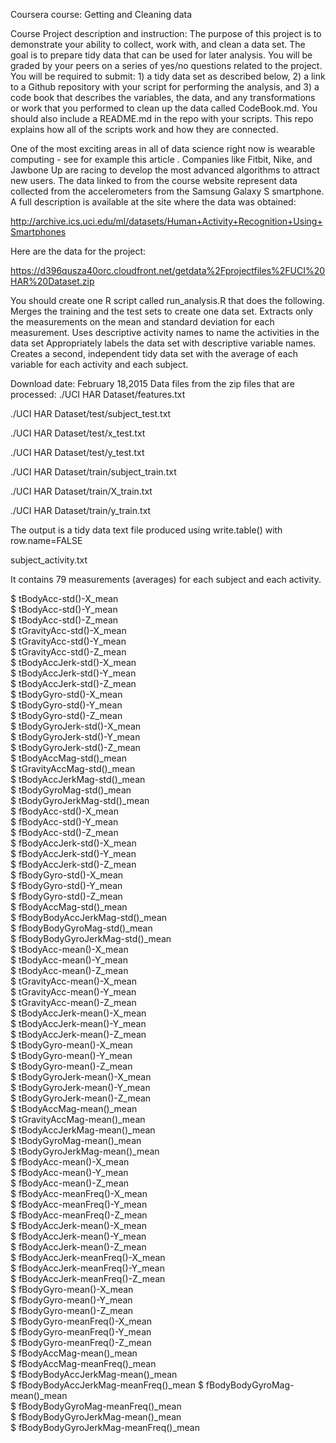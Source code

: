 Coursera course: Getting and Cleaning data 

Course Project description and instruction:
The purpose of this project is to demonstrate your ability to collect, work with, and clean a data set. The goal is to prepare tidy data that can be used for later analysis. You will be graded by your peers on a series of yes/no questions related to the project. You will be required to submit: 1) a tidy data set as described below, 2) a link to a Github repository with your script for performing the analysis, and 3) a code book that describes the variables, the data, and any transformations or work that you performed to clean up the data called CodeBook.md. You should also include a README.md in the repo with your scripts. This repo explains how all of the scripts work and how they are connected.

One of the most exciting areas in all of data science right now is wearable computing - see for example this article . Companies like Fitbit, Nike, and Jawbone Up are racing to develop the most advanced algorithms to attract new users. The data linked to from the course website represent data collected from the accelerometers from the Samsung Galaxy S smartphone. A full description is available at the site where the data was obtained:

http://archive.ics.uci.edu/ml/datasets/Human+Activity+Recognition+Using+Smartphones

Here are the data for the project:

https://d396qusza40orc.cloudfront.net/getdata%2Fprojectfiles%2FUCI%20HAR%20Dataset.zip

You should create one R script called run_analysis.R that does the following. 
    Merges the training and the test sets to create one data set.
    Extracts only the measurements on the mean and standard deviation for each measurement. 
    Uses descriptive activity names to name the activities in the data set
    Appropriately labels the data set with descriptive variable names. 
    Creates a second, independent tidy data set with the average of each variable for each activity and each subject. 
    
Download date: February 18,2015
Data files from the zip files that are processed:
./UCI HAR Dataset/features.txt

./UCI HAR Dataset/test/subject_test.txt

./UCI HAR Dataset/test/x_test.txt

./UCI HAR Dataset/test/y_test.txt

./UCI HAR Dataset/train/subject_train.txt

./UCI HAR Dataset/train/X_train.txt

./UCI HAR Dataset/train/y_train.txt

The output is a tidy data text file produced using write.table() with row.name=FALSE

subject_activity.txt 

It contains 79 measurements (averages) for each subject and each activity. 

 $ tBodyAcc-std()-X_mean             
 $ tBodyAcc-std()-Y_mean        
 $ tBodyAcc-std()-Z_mean           
 $ tGravityAcc-std()-X_mean       
 $ tGravityAcc-std()-Y_mean           
 $ tGravityAcc-std()-Z_mean        
 $ tBodyAccJerk-std()-X_mean          
 $ tBodyAccJerk-std()-Y_mean          
 $ tBodyAccJerk-std()-Z_mean          
 $ tBodyGyro-std()-X_mean             
 $ tBodyGyro-std()-Y_mean             
 $ tBodyGyro-std()-Z_mean           
 $ tBodyGyroJerk-std()-X_mean          
 $ tBodyGyroJerk-std()-Y_mean         
 $ tBodyGyroJerk-std()-Z_mean        
 $ tBodyAccMag-std()_mean             
 $ tGravityAccMag-std()_mean         
 $ tBodyAccJerkMag-std()_mean          
 $ tBodyGyroMag-std()_mean            
 $ tBodyGyroJerkMag-std()_mean        
 $ fBodyAcc-std()-X_mean              
 $ fBodyAcc-std()-Y_mean               
 $ fBodyAcc-std()-Z_mean               
 $ fBodyAccJerk-std()-X_mean        
 $ fBodyAccJerk-std()-Y_mean          
 $ fBodyAccJerk-std()-Z_mean     
 $ fBodyGyro-std()-X_mean             
 $ fBodyGyro-std()-Y_mean        
 $ fBodyGyro-std()-Z_mean          
 $ fBodyAccMag-std()_mean              
 $ fBodyBodyAccJerkMag-std()_mean     
 $ fBodyBodyGyroMag-std()_mean        
 $ fBodyBodyGyroJerkMag-std()_mean    
 $ tBodyAcc-mean()-X_mean          
 $ tBodyAcc-mean()-Y_mean            
 $ tBodyAcc-mean()-Z_mean        
 $ tGravityAcc-mean()-X_mean         
 $ tGravityAcc-mean()-Y_mean         
 $ tGravityAcc-mean()-Z_mean          
 $ tBodyAccJerk-mean()-X_mean          
 $ tBodyAccJerk-mean()-Y_mean         
 $ tBodyAccJerk-mean()-Z_mean          
 $ tBodyGyro-mean()-X_mean            
 $ tBodyGyro-mean()-Y_mean            
 $ tBodyGyro-mean()-Z_mean            
 $ tBodyGyroJerk-mean()-X_mean         
 $ tBodyGyroJerk-mean()-Y_mean        
 $ tBodyGyroJerk-mean()-Z_mean         
 $ tBodyAccMag-mean()_mean            
 $ tGravityAccMag-mean()_mean          
 $ tBodyAccJerkMag-mean()_mean        
 $ tBodyGyroMag-mean()_mean           
 $ tBodyGyroJerkMag-mean()_mean        
 $ fBodyAcc-mean()-X_mean              
 $ fBodyAcc-mean()-Y_mean             
 $ fBodyAcc-mean()-Z_mean         
 $ fBodyAcc-meanFreq()-X_mean         
 $ fBodyAcc-meanFreq()-Y_mean         
 $ fBodyAcc-meanFreq()-Z_mean         
 $ fBodyAccJerk-mean()-X_mean         
 $ fBodyAccJerk-mean()-Y_mean         
 $ fBodyAccJerk-mean()-Z_mean          
 $ fBodyAccJerk-meanFreq()-X_mean      
 $ fBodyAccJerk-meanFreq()-Y_mean     
 $ fBodyAccJerk-meanFreq()-Z_mean     
 $ fBodyGyro-mean()-X_mean            
 $ fBodyGyro-mean()-Y_mean            
 $ fBodyGyro-mean()-Z_mean            
 $ fBodyGyro-meanFreq()-X_mean         
 $ fBodyGyro-meanFreq()-Y_mean        
 $ fBodyGyro-meanFreq()-Z_mean        
 $ fBodyAccMag-mean()_mean            
 $ fBodyAccMag-meanFreq()_mean         
 $ fBodyBodyAccJerkMag-mean()_mean     
 $ fBodyBodyAccJerkMag-meanFreq()_mean 
 $ fBodyBodyGyroMag-mean()_mean       
 $ fBodyBodyGyroMag-meanFreq()_mean    
 $ fBodyBodyGyroJerkMag-mean()_mean    
 $ fBodyBodyGyroJerkMag-meanFreq()_mean

